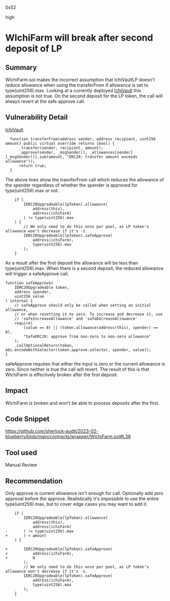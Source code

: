 0x52

high

# WIchiFarm will break after second deposit of LP

## Summary

WIchiFarm.sol makes the incorrect assumption that IchiVaultLP doesn't reduce allowance when using the transferFrom if allowance is set to type(uint256).max. Looking at a currently deployed [IchiVault](https://etherscan.io/token/0x683f081dbc729dbd34abac708fa0b390d49f1c39#code#L2281) this assumption is not true. On the second deposit for the LP token, the call will always revert at the safe approve call.

## Vulnerability Detail

[IchiVault](https://etherscan.io/token/0x683f081dbc729dbd34abac708fa0b390d49f1c39#code#L2281)

      function transferFrom(address sender, address recipient, uint256 amount) public virtual override returns (bool) {
          _transfer(sender, recipient, amount);
          _approve(sender, _msgSender(), _allowances[sender][_msgSender()].sub(amount, "ERC20: transfer amount exceeds allowance"));
          return true;
      }

The above lines show the trasnferFrom call which reduces the allowance of the spender regardless of whether the spender is approved for type(uint256).max or not. 

        if (
            IERC20Upgradeable(lpToken).allowance(
                address(this),
                address(ichiFarm)
            ) != type(uint256).max
        ) {
            // We only need to do this once per pool, as LP token's allowance won't decrease if it's -1.
            IERC20Upgradeable(lpToken).safeApprove(
                address(ichiFarm),
                type(uint256).max
            );
        }

As a result after the first deposit the allowance will be less than type(uint256).max. When there is a second deposit, the reduced allowance will trigger a safeApprove call.

    function safeApprove(
        IERC20Upgradeable token,
        address spender,
        uint256 value
    ) internal {
        // safeApprove should only be called when setting an initial allowance,
        // or when resetting it to zero. To increase and decrease it, use
        // 'safeIncreaseAllowance' and 'safeDecreaseAllowance'
        require(
            (value == 0) || (token.allowance(address(this), spender) == 0),
            "SafeERC20: approve from non-zero to non-zero allowance"
        );
        _callOptionalReturn(token, abi.encodeWithSelector(token.approve.selector, spender, value));
    }

safeApprove requires that either the input is zero or the current allowance is zero. Since neither is true the call will revert. The result of this is that WIchiFarm is effectively broken after the first deposit.

## Impact

WIchiFarm is broken and won't be able to process deposits after the first.

## Code Snippet

https://github.com/sherlock-audit/2023-02-blueberry/blob/main/contracts/wrapper/WIchiFarm.sol#L38

## Tool used

Manual Review

## Recommendation

Only approve is current allowance isn't enough for call. Optionally add zero approval before the approve. Realistically it's impossible to use the entire type(uint256).max, but to cover edge cases you may want to add it.

        if (
            IERC20Upgradeable(lpToken).allowance(
                address(this),
                address(ichiFarm)
    -       ) != type(uint256).max
    +       ) < amount
        ) {

    +       IERC20Upgradeable(lpToken).safeApprove(
    +           address(ichiFarm),
    +           0
            );
            // We only need to do this once per pool, as LP token's allowance won't decrease if it's -1.
            IERC20Upgradeable(lpToken).safeApprove(
                address(ichiFarm),
                type(uint256).max
            );
        }